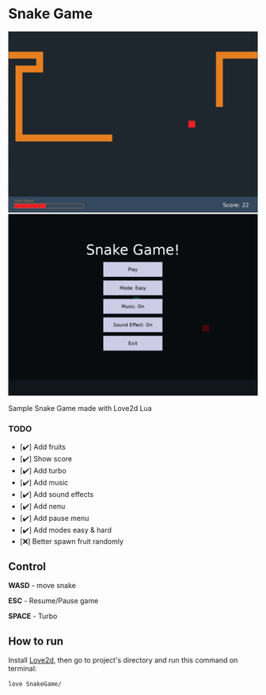 # Snake Game

![Snake Game](assets/preview/game.jpg)
![Menu game](assets/preview/menu.jpg)

Sample Snake Game made with Love2d Lua

### TODO

- [✔️] Add fruits
- [✔️] Show score
- [✔️] Add turbo
- [✔️] Add music
- [✔️] Add sound effects
- [✔️] Add nenu
- [✔️] Add pause menu
- [✔️] Add modes easy & hard
- [❌] Better spawn fruit randomly 

## Control

**WASD** - move snake

**ESC** - Resume/Pause game

**SPACE** - Turbo

## How to run

Install [Love2d](https://love2d.org/), then go to project's directory and run this command on terminal:

```
love SnakeGame/
```
